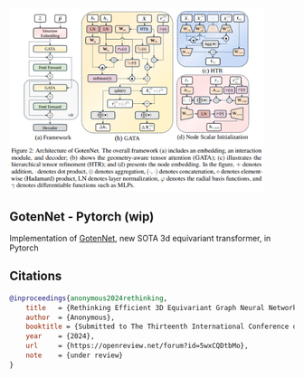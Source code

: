 <img src="./gotennet.png" width="450px"></img>

## GotenNet - Pytorch (wip)

Implementation of <a href="https://openreview.net/forum?id=5wxCQDtbMo">GotenNet</a>, new SOTA 3d equivariant transformer, in Pytorch

## Citations

```bibtex
@inproceedings{anonymous2024rethinking,
    title   = {Rethinking Efficient 3D Equivariant Graph Neural Networks},
    author  = {Anonymous},
    booktitle = {Submitted to The Thirteenth International Conference on Learning Representations},
    year    = {2024},
    url     = {https://openreview.net/forum?id=5wxCQDtbMo},
    note    = {under review}
}
```
